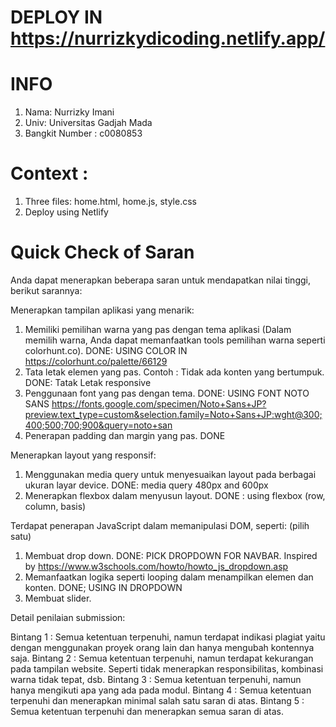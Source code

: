 
# DEPLOY IN https://nurrizkydicoding.netlify.app/
# INFO 

1) Nama: Nurrizky Imani
2) Univ: Universitas Gadjah Mada
3) Bangkit Number : c0080853


# Context :
1) Three files: home.html, home.js, style.css
2) Deploy using Netlify

# Quick Check of Saran

Anda dapat menerapkan beberapa saran untuk mendapatkan nilai tinggi, berikut sarannya:

Menerapkan tampilan aplikasi yang menarik:
1) Memiliki pemilihan warna yang pas dengan tema aplikasi (Dalam memilih warna, Anda dapat memanfaatkan tools pemilihan warna seperti colorhunt.co). 
    DONE: USING COLOR IN https://colorhunt.co/palette/66129
2) Tata letak elemen yang pas.  Contoh : Tidak ada konten yang bertumpuk.
    DONE: Tatak Letak responsive
3) Penggunaan font yang pas dengan tema. 
    DONE: USING FONT NOTO SANS https://fonts.google.com/specimen/Noto+Sans+JP?preview.text_type=custom&selection.family=Noto+Sans+JP:wght@300;400;500;700;900&query=noto+san
4) Penerapan padding dan margin yang pas.
    DONE 


Menerapkan layout yang responsif: 
1) Menggunakan media query untuk menyesuaikan layout pada berbagai ukuran layar device.
    DONE: media query 480px and 600px
2) Menerapkan flexbox dalam menyusun layout.
    DONE : using flexbox (row, column, basis)


Terdapat penerapan JavaScript dalam memanipulasi DOM, seperti: (pilih satu)
1) Membuat drop down.
    DONE: PICK DROPDOWN FOR NAVBAR. Inspired by https://www.w3schools.com/howto/howto_js_dropdown.asp
2) Memanfaatkan logika seperti looping dalam menampilkan elemen dan konten. 
    DONE; USING IN DROPDOWN
3) Membuat slider.


Detail penilaian submission:

Bintang 1 : Semua ketentuan terpenuhi, namun terdapat indikasi plagiat yaitu dengan menggunakan proyek orang lain dan hanya mengubah kontennya saja. 
Bintang 2 : Semua ketentuan terpenuhi, namun terdapat kekurangan pada tampilan website. Seperti tidak menerapkan responsibilitas, kombinasi warna tidak tepat, dsb.
Bintang 3 : Semua ketentuan terpenuhi, namun hanya mengikuti apa yang ada pada modul.
Bintang 4 : Semua ketentuan terpenuhi dan menerapkan minimal salah satu saran di atas.
Bintang 5 : Semua ketentuan terpenuhi dan menerapkan semua saran di atas.